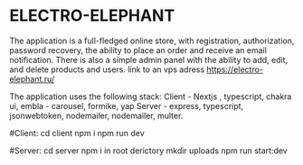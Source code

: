 # ELECTRO-ELEPHANT
The application is a full-fledged online store, with registration, authorization, password recovery, the ability to place an order and receive an email notification. 
There is also a simple admin panel with the ability to add, edit, and delete products and users.
link to an vps adress https://electro-elephant.ru/


The application uses the following stack:
Client - Nextjs , typescript, chakra ui, embla - carousel, formike, yap
Server - express, typescript, jsonwebtoken, nodemailer, nodemailer, multer.


#Client: 
cd client
npm i
npm run dev

#Server: 
cd server
npm i
in root derictory mkdir uploads
npm run start:dev
